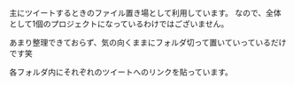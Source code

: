 主にツイートするときのファイル置き場として利用しています。
なので、全体として1個のプロジェクトになっているわけではございません。

あまり整理できておらず、気の向くままにフォルダ切って置いていっているだけです笑

各フォルダ内にそれぞれのツイートへのリンクを貼っています。
